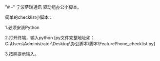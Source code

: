 "# -" 
宁波萨瑞通讯
驱动组办公小脚本。

简单的checklist小脚本：

1.必须安装Python

2.打开终端，输入python [py文件完整地址如：C:\Users\Administrator\Desktop\办公脚本\脚本\FeaturePhone_checklist.py]

3.按照提示输入。